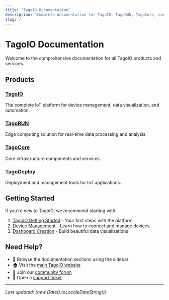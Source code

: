 ```yaml
---
title: "TagoIO Documentation"
description: "Complete documentation for TagoIO, TagoRUN, TagoCore, and TagoDeploy platforms"
slug: /
---
```


# TagoIO Documentation

Welcome to the comprehensive documentation for all TagoIO products and services.

## Products

### [TagoIO](/tagoio)
The complete IoT platform for device management, data visualization, and automation.

### [TagoRUN](/tagorun) 
Edge computing solution for real-time data processing and analysis.

### [TagoCore](/tagocore)
Core infrastructure components and services.

### [TagoDeploy](/tagodeploy)
Deployment and management tools for IoT applications.

## Getting Started

If you're new to TagoIO, we recommend starting with:

1. [TagoIO Getting Started](/tagoio/getting-started/getting-started.md) - Your first steps with the platform
2. [Device Management](/tagoio/devices/devices) - Learn how to connect and manage devices
3. [Dashboard Creation](/tagoio/dashboards) - Build beautiful data visualizations

## Need Help?

- 📖 Browse the documentation sections using the sidebar
- 🏠 Visit the [main TagoIO website](https://tago.io)
- 💬 Join our [community forum](https://help.tago.io/portal/en/community)
- 🎫 Open a [support ticket](https://help.tago.io)

---

*Last updated: {new Date().toLocaleDateString()}*